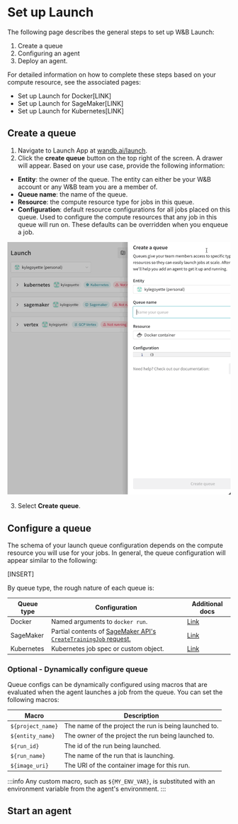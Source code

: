 # Set up Launch

The following page describes the general steps to set up W&B Launch: 
1. Create a queue
2. Configuring an agent
3. Deploy an agent. 

For detailed information on how to complete these steps based on your compute resource, see the associated pages:

* Set up Launch for Docker[LINK]
* Set up Launch for SageMaker[LINK]
* Set up Launch for Kubernetes[LINK]

## Create a queue
1. Navigate to Launch App at [wandb.ai/launch](https://wandb.ai/launch). 
2. Click the **create queue** button on the top right of the screen. A drawer will appear. Based on your use case, provide the following information:

* **Entity**: the owner of the queue. The entity can either be your W&B account or any W&B team you are a member of.
* **Queue name**: the name of the queue. 
* **Resource**: the compute resource type for jobs in this queue.
* **Configuration**: default resource configurations for all jobs placed on this queue. Used to configure the compute resources that any job in this queue will run on. These defaults can be overridden when you enqueue a job.

![](/images/launch/create-queue.gif)

3. Select **Create queue**.

## Configure a queue
The schema of your launch queue configuration depends on the compute resource you will use for your jobs. In general, the queue configuration will appear similar to the following:

[INSERT]




By queue type, the rough nature of each queue is:

| Queue type | Configuration | Additional docs |
|------------|---------------|-----------------|
| Docker     | Named arguments to `docker run`. | [Link](./docker.md#docker-queues) |
| SageMaker  | Partial contents of [SageMaker API's `CreateTrainingJob` request.](https://docs.aws.amazon.com/sagemaker/latest/APIReference/API_CreateTrainingJob.html) | [Link](./sagemaker.md#queue-configuration)
| Kubernetes | Kubernetes job spec or custom object. | [Link](./kubernetes.md#queue-configuration)

### Optional - Dynamically configure queue
Queue configs can be dynamically configured using macros that are evaluated when the agent launches a job from the queue.  You can set the following macros:


| Macro             | Description                                           |
|-------------------|-------------------------------------------------------|
| `${project_name}` | The name of the project the run is being launched to. |
| `${entity_name}`  | The owner of the project the run being launched to.   |
| `${run_id}`       | The id of the run being launched.                     |
| `${run_name}`     | The name of the run that is launching.                |
| `${image_uri}`    | The URI of the container image for this run.          |


:::info
Any custom macro, such as `${MY_ENV_VAR}`, is substituted with an environment variable from the agent's environment.
:::


## Start an agent